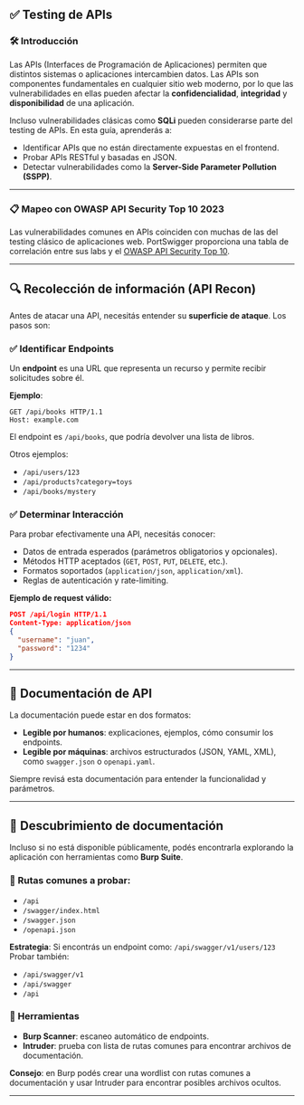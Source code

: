 ## ✅ Testing de APIs

### 🛠️ Introducción

Las APIs (Interfaces de Programación de Aplicaciones) permiten que distintos sistemas o aplicaciones intercambien datos. Las APIs son componentes fundamentales en cualquier sitio web moderno, por lo que las vulnerabilidades en ellas pueden afectar la **confidencialidad**, **integridad** y **disponibilidad** de una aplicación.

Incluso vulnerabilidades clásicas como **SQLi** pueden considerarse parte del testing de APIs. En esta guía, aprenderás a:

* Identificar APIs que no están directamente expuestas en el frontend.
* Probar APIs RESTful y basadas en JSON.
* Detectar vulnerabilidades como la **Server-Side Parameter Pollution (SSPP)**.

---

### 📋 Mapeo con OWASP API Security Top 10 2023

Las vulnerabilidades comunes en APIs coinciden con muchas de las del testing clásico de aplicaciones web. PortSwigger proporciona una tabla de correlación entre sus labs y el [OWASP API Security Top 10](https://owasp.org/www-project-api-security/).

---

## 🔍 Recolección de información (API Recon)

Antes de atacar una API, necesitás entender su **superficie de ataque**. Los pasos son:

### ✅ Identificar Endpoints

Un **endpoint** es una URL que representa un recurso y permite recibir solicitudes sobre él.

**Ejemplo**:

```http
GET /api/books HTTP/1.1
Host: example.com
```

El endpoint es `/api/books`, que podría devolver una lista de libros.

Otros ejemplos:

* `/api/users/123`
* `/api/products?category=toys`
* `/api/books/mystery`

### ✅ Determinar Interacción

Para probar efectivamente una API, necesitás conocer:

* Datos de entrada esperados (parámetros obligatorios y opcionales).
* Métodos HTTP aceptados (`GET`, `POST`, `PUT`, `DELETE`, etc.).
* Formatos soportados (`application/json`, `application/xml`).
* Reglas de autenticación y rate-limiting.

**Ejemplo de request válido:**

```json
POST /api/login HTTP/1.1
Content-Type: application/json
{
  "username": "juan",
  "password": "1234"
}
```

---

## 📖 Documentación de API

La documentación puede estar en dos formatos:

* **Legible por humanos**: explicaciones, ejemplos, cómo consumir los endpoints.
* **Legible por máquinas**: archivos estructurados (JSON, YAML, XML), como `swagger.json` o `openapi.yaml`.

Siempre revisá esta documentación para entender la funcionalidad y parámetros.

---

## 📑 Descubrimiento de documentación

Incluso si no está disponible públicamente, podés encontrarla explorando la aplicación con herramientas como **Burp Suite**.

### 📂 Rutas comunes a probar:

* `/api`
* `/swagger/index.html`
* `/swagger.json`
* `/openapi.json`

**Estrategia**:
Si encontrás un endpoint como:
`/api/swagger/v1/users/123`
Probar también:

* `/api/swagger/v1`
* `/api/swagger`
* `/api`

### 🔧 Herramientas

* **Burp Scanner**: escaneo automático de endpoints.
* **Intruder**: prueba con lista de rutas comunes para encontrar archivos de documentación.

**Consejo**: en Burp podés crear una wordlist con rutas comunes a documentación y usar Intruder para encontrar posibles archivos ocultos.

---


